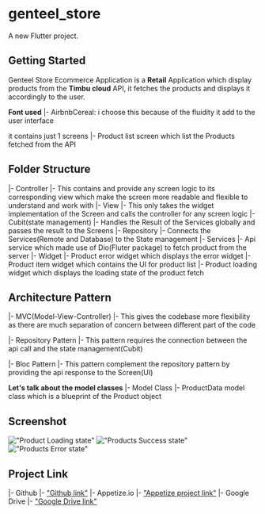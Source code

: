 # genteel_store

A new Flutter project.

## Getting Started
Genteel Store Ecommerce Application is a **Retail** Application which display products from the **Timbu cloud** API, it fetches the products and displays it accordingly to the user.

**Font used**
|- AirbnbCereal: i choose this because of the fluidity it add to the user interface

it contains just 1 screens
|- Product list screen which list the Products fetched from the API

## Folder Structure
|- Controller
    |- This contains and provide any screen logic to its corresponding view which make the screen more readable and flexible to understand and work with 
|- View
    |- This only takes the widget implementation of the Screen and calls the controller for any screen logic
|- Cubit(state management)
    |- Handles the Result of the Services globally and passes the result to the Screens
|- Repository
    |- Connects the Services(Remote and Database) to the State management
|- Services
    |- Api service which made use of Dio(Fluter package) to fetch product from the server
|- Widget
    |- Product error widget which displays the error widget
    |- Product item widget which contains the UI for product list
    |- Product loading widget which displays the loading state of the product fetch

## Architecture Pattern
|- MVC(Model-View-Controller)
    |- This gives the codebase more flexibility as there are much separation of concern between different part of the code

|- Repository Pattern
    |- This pattern requires the connection between the api call and the state management(Cubit)

|- Bloc Pattern
    |- This pattern complement the repository pattern by providing the api response to the Screen(UI)


**Let's talk about the model classes**
|- Model Class
    |- ProductData model class which is a blueprint of the Product object


## Screenshot
!["Product Loading state"](assets/screenshots/product_loading.png)
!["Products Success state"](assets/screenshots/product_success.png)
!["Products Error state"](assets/screenshots/product_error.png)

## Project Link
|- Github
    |- ["Github link"](https://github.com/genteel25/genteel_store)
|- Appetize.io
    |- ["Appetize project link"](https://appetize.io/app/android/com.example.genteel_store?device=pixel7&osVersion=13.0)
|- Google Drive
    |- ["Google Drive link"](https://drive.google.com/file/d/1pEPpy-uuS31mNxenVUqm9OERUQCKjvte/view?usp=sharing)
    
